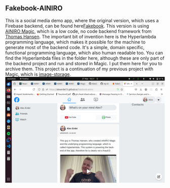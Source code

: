 ## Fakebook-AINIRO

This is a social media demo app, where the original version, which uses a Firebase
backend, can be found here[Fakebook](https://github.com/AlexErdei73/fakebook). This
version is using [AINIRO Magic](https://docs.ainiro.io/), which is a low code,
no code backend framework from
[Thomas Hansen](https://www.linkedin.com/in/thomas-hansen-ainiro/). The
important bit of invention here is the Hyperlambda programming language, which
makes it possible for the machine to generate most of the backend code. It's a
simple, domain specific, functional programming language, which also human
readable too. You can find the Hyperlambda files in the folder here, although
these are only part of the backend project and run and stored in Magic. I put
them here for you to archive them. This project is a continuation of my previous
project with Magic, which is
[image-storage](https://github.com/AlexErdei73/image-storage).
![screenshot of fakebook-ainiro](fakebook-ainiro.png)
